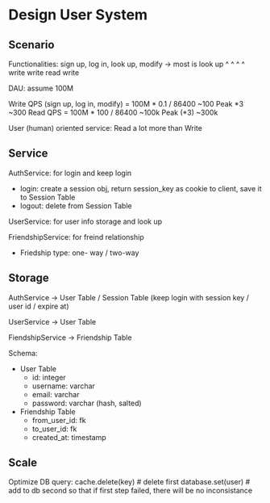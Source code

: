 # Design User System

## Scenario

Functionalities:
    sign up, log in, look up, modify  -> most is look up
    ^           ^       ^       ^
    write     write     read    write

DAU: assume 100M 

Write QPS (sign up, log in, modify) = 100M * 0.1 / 86400 ~100  Peak *3 ~300
Read QPS = 100M * 100 / 86400 ~100k  Peak (*3) ~300k

User (human) oriented service: Read a lot more than Write

## Service

AuthService: for login and keep login
  - login: create a session obj, return session_key as cookie to client, save it to Session Table
  - logout: delete from Session Table

UserService: for user info storage and look up

FriendshipService: for freind relationship
  - Friedship type: one- way / two-way

## Storage

AuthService -> User Table / Session Table (keep login with session key / user id / expire at)

UserService -> User Table

FiendshipService -> Friendship Table

Schema:
 - User Table
    - id: integer
    - username: varchar
    - email: varchar
    - password: varchar (hash, salted)
 - Friendship Table
    - from_user_id: fk
    - to_user_id: fk
    - created_at: timestamp


## Scale

Optimize DB query:
cache.delete(key)  # delete first
database.set(user) # add to db second
so that if first step failed, there will be no inconsistance